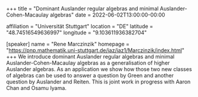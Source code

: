 +++
title = "Dominant Auslander regular algebras and minimal Auslander-Cohen-Macaulay algebras"
date = 2022-06-02T13:00:00-00:00

affiliation = "Universität Stuttgart"
location = "DE"
latitude = "48.74516549636997"
longitude = "9.103611936382704"

[speaker]
  name = "Rene Marczinzik"
  homepage = "https://pnp.mathematik.uni-stuttgart.de/iaz/iaz1/Marczinzik/index.html"
+++
We introduce dominant Auslander regular algebras and minimal Auslander-Cohen-Macaulay algebras as a generalisation of higher Auslander algebras. As an application we show how those two new classes of algebras can be used to answer a question by Green and another question by Auslander and Reiten. This is joint work in progress with Aaron Chan and Osamu Iyama.